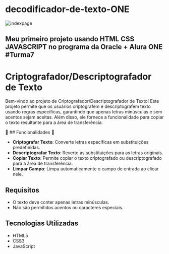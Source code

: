 # decodificador-de-texto-ONE
![indexpage](https://github.com/nihiLLeo-P/decodificador-de-texto-ONE/assets/174377769/183aedd4-accc-453f-a47b-a7fc5aa98290)

## Meu primeiro projeto usando HTML CSS JAVASCRIPT no programa da Oracle + Alura ONE #Turma7

# Criptografador/Descriptografador de Texto

Bem-vindo ao projeto de Criptografador/Descriptografador de Texto! Este projeto permite que os usuários criptografem e descriptografem texto usando regras específicas, garantindo que apenas letras minúsculas e sem acentos sejam aceitas. Além disso, ele fornece a funcionalidade para copiar o texto resultante para a área de transferência.

🔨 ## Funcionalidades 🔨

- **Criptografar Texto**: Converte letras específicas em substituições predefinidas.
- **Descriptografar Texto**: Reverte as substituições para as letras originais.
- **Copiar Texto**: Permite copiar o texto criptografado ou descriptografado para a área de transferência.
- **Limpar Campo**: Limpa automaticamente o campo de entrada ao clicar nele.

## Requisitos

- O texto deve conter apenas letras minúsculas.
- Não são permitidos acentos ou caracteres especiais.

## Tecnologias Utilizadas

- HTML5
- CSS3
- JavaScript
